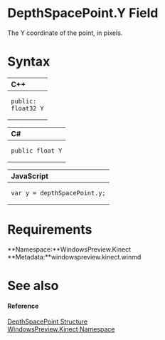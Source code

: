 DepthSpacePoint.Y Field  
=======================  

The Y coordinate of the point, in pixels. <span id="syntaxSection"></span>

Syntax  
======  

<table>
<colgroup>
<col width="100%" />
</colgroup>
<thead>
<tr class="header">
<th align="left">C++</th>
</tr>
</thead>
<tbody>
<tr class="odd">
<td align="left"><pre><code>public:  
float32 Y</code></pre></td>
</tr>
</tbody>
</table>

<table>
<colgroup>
<col width="100%" />
</colgroup>
<thead>
<tr class="header">
<th align="left">C#</th>
</tr>
</thead>
<tbody>
<tr class="odd">
<td align="left"><pre><code>public float Y</code></pre></td>
</tr>
</tbody>
</table>

<table>
<colgroup>
<col width="100%" />
</colgroup>
<thead>
<tr class="header">
<th align="left">JavaScript</th>
</tr>
</thead>
<tbody>
<tr class="odd">
<td align="left"><pre><code>var y = depthSpacePoint.y;</code></pre></td>
</tr>
</tbody>
</table>

<span id="requirements"></span>

Requirements  
============  

**Namespace:**WindowsPreview.Kinect  
**Metadata:**windowspreview.kinect.winmd  

<span id="ID4EX"></span>

See also  
========  

<span id="ID4EZ"></span>
#### Reference  

[DepthSpacePoint Structure](../../DepthSpacePoint_Structure.md)  
 [WindowsPreview.Kinect Namespace](../../../Kinect.md)  



<!--Please do not edit the data in the comment block below.-->
<!--
TOCTitle : Y Field
RLTitle : DepthSpacePoint.Y Field
KeywordK : Y field
KeywordK : DepthSpacePoint.Y field
KeywordF : WindowsPreview.Kinect.DepthSpacePoint.Y
KeywordF : DepthSpacePoint.Y
KeywordF : Y
KeywordF : WindowsPreview.Kinect.DepthSpacePoint.Y
KeywordA : F:WindowsPreview.Kinect.DepthSpacePoint.Y
AssetID : F:WindowsPreview.Kinect.DepthSpacePoint.Y
Locale : en-us
CommunityContent : 1
APIType : Managed
APILocation : windowspreview.kinect.winmd
APIName : WindowsPreview.Kinect.DepthSpacePoint.Y
TargetOS : Windows
TopicType : kbSyntax
DevLang : VB
DevLang : CSharp
DevLang : JavaScript
DevLang : C++
DocSet : K4Wv2
ProjType : K4Wv2Proj
Technology : Kinect for Windows
Product : Kinect for Windows SDK v2
productversion : 20
-->
